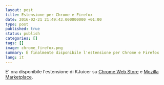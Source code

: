 ```yaml
---
layout: post
title: Estensione per Chrome e Firefox
date: 2016-02-21 21:49:43.000000000 +01:00
type: post
published: true
status: publish
categories: []
tags: []
image: chrome_firefox.png
summary: È finalmente disponibile l'estensione per Chrome e Firefox
lang: it
---
```

E' ora disponibile l'estensione di KJuicer su [Chrome Web Store](https://chrome.google.com/webstore/detail/kjuicer/kgjcgankonbfhdgpfdbggfifpcabocno) e [Mozilla Marketplace](https://addons.mozilla.org/en-US/firefox/addon/kjuicer/).
